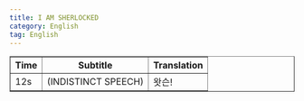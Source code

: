 ```yaml
---
title: I AM SHERLOCKED 
category: English
tag: English
---
```


<table border bgcolor-"#FFFFFF">
      <tr><th>Time</th><th>Subtitle</th><th>Translation</th></tr>
  <tr><td>12s</td><td>(INDISTINCT SPEECH)</td><td>왓슨!</td><tr>
</table>
